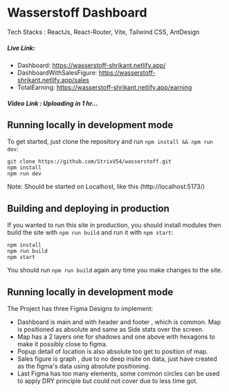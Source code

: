 # Wasserstoff Dashboard

Tech Stacks : ReactJs, React-Router, Vite, Tailwind CSS, AntDesign 

##### Live Link:
-  Dashboard:  https://wasserstoff-shrikant.netlify.app/
-  DashboardWithSalesFigure:  https://wasserstoff-shrikant.netlify.app/sales
- TotalEarning:  https://wasserstoff-shrikant.netlify.app/earning

##### Video Link : Uploading in 1 hr...

## Running locally in development mode

To get started, just clone the repository and run `npm install && npm run dev`:

    git clone https://github.com/StrixV54/wasserstoff.git
    npm install
    npm run dev

Note: Should be started on Localhost, like this (http://localhost:5173/)

## Building and deploying in production

If you wanted to run this site in production, you should install modules then build the site with `npm run build` and run it with `npm start`:

    npm install
    npm run build
    npm start

You should run `npm run build` again any time you make changes to the site.

## Running locally in development mode

The Project has three Figma Designs to implement:

- Dashboard is main and with header and footer , which is common. Map is positioned as absolute and same as Side stats over the screen.
- Map has a 2 layers one for shadows and one above with hexagons to make it possibly close to figma.
- Popup detail of location is also absolute too get to position of map.
- Sales figure is graph , due to no deep insite on data, just have created as the figma's data using absolute positioning.
- Last Figma has too many elements, some common circles can be used to apply DRY principle but could not cover due to less time got.